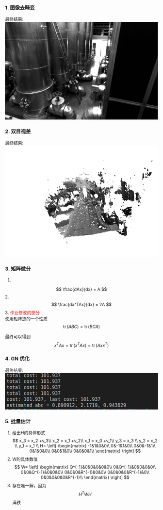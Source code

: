 <!--
 * @Author: Liu Weilong
 * @Date: 2021-02-06 22:52:42
 * @LastEditors: Liu Weilong
 * @LastEditTime: 2021-02-20 17:24:24
 * @Description: 
-->
### 1. 图像去畸变
最终结果:
![](./../pictures/undistortion.png)

### 2. 双目视差
最终结果:
![](./../pictures/disparity.png)

### 3. 矩阵微分
1. 
$$
    \frac{dAx}{dx} = A
$$
2. 
$$
    \frac{dx^TAx}{dx} = 2A
$$
3. 
<font color = "Red">
作业修改的部分
</font><br>
使用矩阵迹的一个性质
$$
    \operatorname{tr}(ABC) = \operatorname{tr}(BCA)
$$

最终可以得到
$$
        x^TAx=\operatorname{tr}(x^TAx) = \operatorname{tr}(Axx^T)
$$

### 4. GN 优化
最终结果:
![](./../pictures/result.png)

### 5. 批量估计
1. 给出H的具体形式
$$
    x_3 = x_2 +v_3\\
    x_2 = x_1 +v_2\\
    x_1 = x_0 +v_1\\
    y_3 = x_3 \\
    y_2 = x_2 \\
    y_1 = x_1 \\
    H= \left[
        \begin{matrix}
            -1&1&0&0\\
            0&-1&1&0\\
            0&0&-1&1\\
            0&1&0&0\\
            0&0&1&0\\
            0&0&0&1\\
        \end{matrix}
    \right]
$$
2. W的具体数值
$$
    W= \left[
        \begin{matrix}
            Q^{-1}&0&0&0&0&0\\
            0&Q^{-1}&0&0&0&0\\
            0&0&Q^{-1}&0&0&0\\
            0&0&0&R^{-1}&0&0\\
            0&0&0&0&R^{-1}&0\\
            0&0&0&0&0&R^{-1}\\
        \end{matrix}
    \right]
$$
3. 存在唯一解，因为
   $$
    H^TWH
   $$
   满秩




